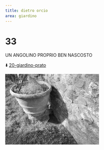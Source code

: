 ```yaml
---
title: dietro orcio
area: giardino
---
```

# 33
UN ANGOLINO PROPRIO BEN NASCOSTO

⬇️ [20-giardino-prato](20-giardino-prato.md)

![foto_129](../_assets/preview/foto_129.jpg)